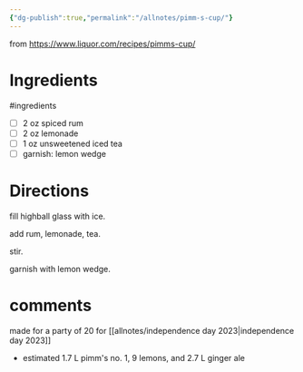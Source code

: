 ```yaml
---
{"dg-publish":true,"permalink":"/allnotes/pimm-s-cup/"}
---
```



from https://www.liquor.com/recipes/pimms-cup/

# Ingredients
#ingredients 
* [ ] 2 oz spiced rum
* [ ] 2 oz lemonade
* [ ] 1 oz unsweetened iced tea
* [ ] garnish: lemon wedge

# Directions

fill highball glass with ice.

add rum, lemonade, tea.

stir.

garnish with lemon wedge.

# comments

made for a party of 20 for [[allnotes/independence day 2023\|independence day 2023]]
 - estimated 1.7 L pimm's no. 1, 9 lemons, and 2.7 L ginger ale